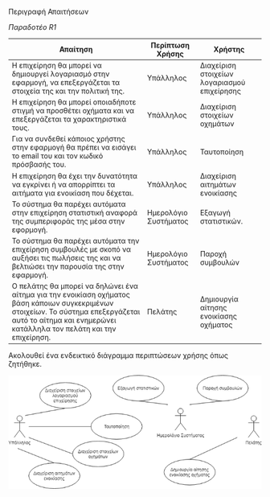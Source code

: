 Περιγραφή Απαιτήσεων

*Παραδοτέο R1*

| Απαίτηση |	Περίπτωση Χρήσης | Χρήστης |
|----------|--------------------|--------|
|Η επιχείρηση θα μπορεί να δημιουργεί λογαριασμό στην εφαρμογή, να επεξεργάζεται τα στοιχεία της και την πολιτική της.|	Υπάλληλος |	Διαχείριση στοιχείων λογαριασμού επιχείρησης|
|Η επιχείρηση θα μπορεί οποιαδήποτε στιγμή να προσθέτει οχήματα και να επεξεργάζεται τα χαρακτηριστικά τους. |	Υπάλληλος | Διαχείριση στοιχείων οχημάτων |
|Για να συνδεθεί κάποιος χρήστης στην εφαρμογή θα πρέπει να εισάγει το email του και τον κωδικό πρόσβασής του. |	Υπάλληλος | Ταυτοποίηση|
|Η επιχείρηση θα έχει την δυνατότητα να εγκρίνει ή να απορρίπτει τα αιτήματα για ενοικίαση που δέχεται. | Υπάλληλος | Διαχείριση αιτημάτων ενοικίασης|
|Το σύστημα θα παρέχει αυτόματα στην επιχείρηση στατιστική αναφορά της συμπεριφοράς της μέσα στην εφορμογή. |	Ημερολόγιο Συστήματος | Εξαγωγή στατιστικών.|
|Το σύστημα θα παρέχει αυτόματα την επιχείρηση συμβουλές με σκοπό να αυξήσει τις πωλήσεις της και να βελτιώσει την παρουσία της στην εφαρμογή. | Ημερολόγιο Συστήματος | Παροχή συμβουλών |
|Ο πελάτης θα μπορεί να δηλώνει ένα αίτημα για την ενοικίαση οχήματος βάση κάποιων συγκεκριμένων στοιχείων. Το σύστημα επεξεργάζεται αυτό το αίτημα και ενημερώνει κατάλληλα τον πελάτη και την επιχείρηση.	| Πελάτης	| Δημιουργία αίτησης ενοικίασης οχήματος |

Ακολουθεί ένα ενδεικτικό διάγραμμα περιπτώσεων χρήσης όπως ζητήθηκε.

![Use case diagram](use_case_diagram.png)
